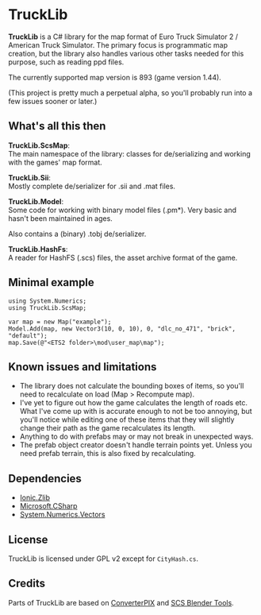 # TruckLib

**TruckLib** is a C# library for the map format of Euro Truck Simulator 2 / American Truck Simulator.
The primary focus is programmatic map creation, but the library also handles various other tasks needed for this purpose, such as reading ppd files.

The currently supported map version is 893 (game version 1.44).

(This project is pretty much a perpetual alpha, so you'll probably run into a few issues sooner or later.)

## What's all this then
**TruckLib.ScsMap**:  
The main namespace of the library: classes for de/serializing and working with the games' map format.

**TruckLib.Sii**:  
Mostly complete de/serializer for .sii and .mat files.

**TruckLib.Model**:  
Some code for working with binary model files (.pm\*). Very basic and hasn't been maintained in ages.

Also contains a (binary) .tobj de/serializer.

**TruckLib.HashFs**:  
A reader for HashFS (.scs) files, the asset archive format of the game.

## Minimal example
```
using System.Numerics;
using TruckLib.ScsMap;

var map = new Map("example");
Model.Add(map, new Vector3(10, 0, 10), 0, "dlc_no_471", "brick", "default");
map.Save(@"<ETS2 folder>\mod\user_map\map");
```

## Known issues and limitations
* The library does not calculate the bounding boxes of items, so you'll need to recalculate on load (Map > Recompute map).
* I've yet to figure out how the game calculates the length of roads etc. What I've come up with is
accurate enough to not be too annoying, but you'll notice while editing one of these items that they will slightly
change their path as the game recalculates its length.
* Anything to do with prefabs may or may not break in unexpected ways.
* The prefab object creator doesn't handle terrain points yet. Unless you need prefab terrain, this is also
 fixed by recalculating.
 
## Dependencies
* [Ionic.Zlib](https://www.nuget.org/packages/Iconic.Zlib.Netstandard/)
* [Microsoft.CSharp](https://www.nuget.org/packages/Microsoft.CSharp/)
* [System.Numerics.Vectors](https://www.nuget.org/packages/System.Numerics.Vectors/)

## License
TruckLib is licensed under GPL v2 except for `CityHash.cs`.

## Credits
Parts of TruckLib are based on [ConverterPIX](https://github.com/mwl4/ConverterPIX)
and [SCS Blender Tools](https://github.com/SCSSoftware/BlenderTools/).
